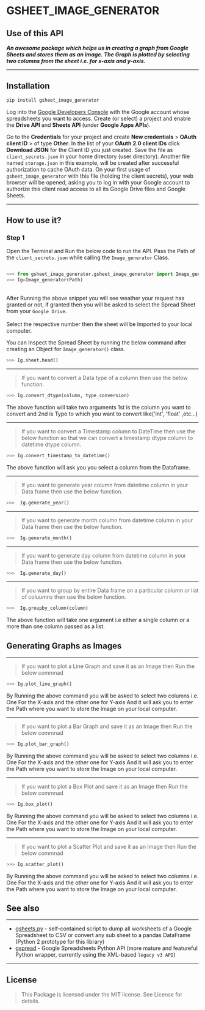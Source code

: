 # GSHEET_IMAGE_GENERATOR

## Use of this API

*__An awesome package which helps us in creating a graph from Google Sheets and stores them as an image.
The Graph is plotted by selecting two columns from the sheet i.e. for x-axis and y-axis.__*

---

## Installation
``` bash
pip install gsheet_image_generator

``` 
Log into the [Google Developers Console</u>](https://console.developers.google.com/) with the Google account whose
spreadsheets you want to access. Create (or select) a project and enable the
**Drive API** and **Sheets API** (under **Google Apps APIs**).

Go to the **Credentials** for your project and create **New credentials** > **OAuth client ID** > of type **Other**. In the list of your **OAuth 2.0 client IDs** click **Download JSON** for the Client ID you just created. Save the file as ``client_secrets.json`` in your home directory (user directory). Another file named ``storage.json`` in this example, will be created after successful authorization to cache OAuth data.
On your first usage of ``gsheet_image_generator`` with this file (holding the client secrets), your web browser will be opened, asking you to log in with your Google account to authorize this client read access to all its Google Drive files and Google
Sheets.

---

## How to use it?
### Step 1 
Open the Terminal and Run the below code to run the API.
Pass the Path of the ``client_secrets.json`` while calling the ``Image_generator`` Class.

``` python

>>> from gsheet_image_generator.gsheet_image_generator import Image_generator
>>> Ig=Image_generator(Path)

```
<br>After Running the above snippet you will see weather your request has granted or not, if granted then you will be asked to select the Spread Sheet from your `Google Drive`.</br>
<br> Select the respective number then the sheet will be Imported to your local computer.</br>

You can Inspect the Spread Sheet by running the below command after creating an Object for  `Image_generator()` class. 
```python 
>>> Ig.sheet.head()
```
---
> If you want to convert a Data type of a column then use the below function.
```python
>>> Ig.convert_dtype(column, type_conversion)
```
The above function will take two arguments 1st is the column you want to convert and 2nd is Type to which you want to convert like('int', 'float' ,etc...)

---
> If you want to convert a Timestamp column to DateTime then use the below function so that we can convert a timestamp dtype column to datetime dtype column.
```python
>>> Ig.convert_timestamp_to_datetime()
```
The above function will ask you you select a column from the Dataframe.

---
> If you want to generate year column from datetime column in your Data frame then use the below function.
```python
>>>  Ig.generate_year()
```
---
> If you want to generate month column from datetime column in your Data frame then use the below function.
```python
>>>  Ig.generate_month()
```
---
> If you want to generate day column from datetime column in your Data frame then use the below function.
```python
>>>  Ig.generate_day()
```
---
> If you want to group by entire Data frame on a particular column or liat of coluumns then use the below function.
```python
>>>  Ig.groupby_column(column)
```
The above function will take one argument i.e either a single column or a more than one column passed as a list.
## Generating Graphs as Images
---
> If you want to plot a Line Graph and save it as an Image then Run the below commnad
```python
>>> Ig.plot_line_graph()
```
By Running the above command you will be asked to select two columns i.e. One For the X-axis and the other one for Y-axis And it will ask you to enter the Path where you want to store the Image on your local computer.

---
> If you want to plot a Bar Graph and save it as an Image then Run the below commnad
```python
>>> Ig.plot_bar_graph()
```
By Running the above command you will be asked to select two columns i.e. One For the X-axis and the other one for Y-axis And it will ask you to enter the Path where you want to store the Image on your local computer.

---
> If you want to plot a Box Plot and save it as an Image then Run the below commnad
```python
>>> Ig.box_plot()
```
By Running the above command you will be asked to select two columns i.e. One For the X-axis and the other one for Y-axis And it will ask you to enter the Path where you want to store the Image on your local computer.

---
> If you want to plot a Scatter Plot and save it as an Image then Run the below commnad
```python
>>> Ig.scatter_plot()
```
By Running the above command you will be asked to select two columns i.e. One For the X-axis and the other one for Y-axis And it will ask you to enter the Path where you want to store the Image on your local computer.

## See also
---
- [gsheets.py](https://pypi.org/project/gsheets/) - self-contained script to dump all worksheets of a Google
Spreadsheet to CSV or convert any sub sheet to a pandas DataFrame (Python 2 prototype for this library)
- [gspread](https://pypi.org/project/gspread/) - Google Spreadsheets Python API (more mature and featureful Python wrapper, currently using the XML-based `legacy v3 API`)

---
## License
> This Package is licensed under the MIT license. See License for details.